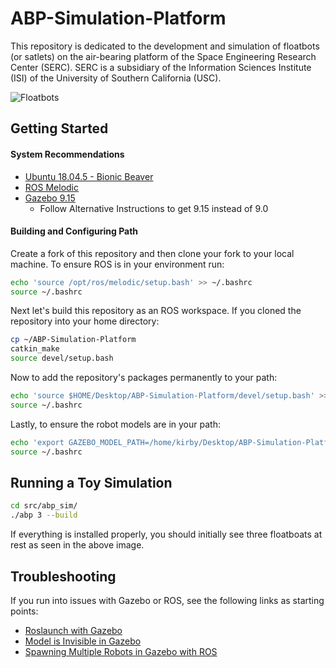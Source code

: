 # ABP-Simulation-Platform

This repository is dedicated to the development and simulation of floatbots (or satlets) on the air-bearing platform of the Space Engineering Research Center (SERC). SERC is a subsidiary of the Information Sciences Institute (ISI) of the University of Southern California (USC).

![Floatbots](https://github.com/koverman47/ABP-Simulation-Platform/blob/main/images/intro.jpg?raw=true)

## Getting Started
#### System Recommendations
* [Ubuntu 18.04.5 - Bionic Beaver](https://releases.ubuntu.com/18.04/)
* [ROS Melodic](http://wiki.ros.org/melodic/Installation/Ubuntu)
* [Gazebo 9.15](http://gazebosim.org/tutorials?cat=install&tut=install_ubuntu&ver=9.0)
  * Follow Alternative Instructions to get 9.15 instead of 9.0
  
#### Building and Configuring Path
Create a fork of this repository and then clone your fork to your local machine. To ensure ROS is in your environment run:
```bash
echo 'source /opt/ros/melodic/setup.bash' >> ~/.bashrc
source ~/.bashrc
```
Next let's build this repository as an ROS workspace. If you cloned the repository into your home directory:
```bash
cp ~/ABP-Simulation-Platform
catkin_make
source devel/setup.bash
```
Now to add the repository's packages permanently to your path:
```bash
echo 'source $HOME/Desktop/ABP-Simulation-Platform/devel/setup.bash' >> ~/.bashrc
source ~/.bashrc
```
Lastly, to ensure the robot models are in your path:
```bash 
echo 'export GAZEBO_MODEL_PATH=/home/kirby/Desktop/ABP-Simulation-Platform/src/abp_sim/models' >> ~/.bashrc
source ~/.bashrc
```

## Running a Toy Simulation
```bash
cd src/abp_sim/
./abp 3 --build
```
If everything is installed properly, you should initially see three floatboats at rest as seen in the above image.

## Troubleshooting
If you run into issues with Gazebo or ROS, see the following links as starting points:
* [Roslaunch with Gazebo](http://gazebosim.org/tutorials?tut=ros_roslaunch&cat=connect_ros)
* [Model is Invisible in Gazebo](https://answers.gazebosim.org//question/19654/my-model-is-not-showing-in-gazebo/)
* [Spawning Multiple Robots in Gazebo with ROS](https://answers.ros.org/question/315010/spawn-three-different-custom-robots-in-a-launch-file/)
